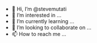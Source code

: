 - 👋 Hi, I’m @stevemutati
- 👀 I’m interested in ...
- 🌱 I’m currently learning ...
- 💞️ I’m looking to collaborate on ...
- 📫 How to reach me ...

<!---
stevemutati/stevemutati is a ✨ special ✨ repository because its `README.md` (this file) appears on your GitHub profile.
You can click the Preview link to take a look at your changes.
--->
